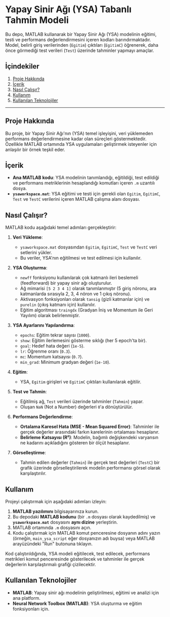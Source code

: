 # Yapay Sinir Ağı (YSA) Tabanlı Tahmin Modeli

Bu depo, MATLAB kullanarak bir Yapay Sinir Ağı (YSA) modelinin eğitimi, testi ve performans değerlendirmesini içeren kodları barındırmaktadır. Model, belirli giriş verilerinden (`Egitim`) çıktıları (`EgitimC`) öğrenerek, daha önce görmediği test verileri (`Test`) üzerinde tahminler yapmayı amaçlar.

## İçindekiler

1.  [Proje Hakkında](#proje-hakkında)
2.  [İçerik](#içerik)
3.  [Nasıl Çalışır?](#nasıl-çalışır)
4.  [Kullanım](#kullanım)
5.  [Kullanılan Teknolojiler](#kullanılan-teknolojiler)

---

## Proje Hakkında

Bu proje, bir Yapay Sinir Ağı'nın (YSA) temel işleyişini, veri yüklemeden performans değerlendirmesine kadar olan süreçleri göstermektedir. Özellikle MATLAB ortamında YSA uygulamaları geliştirmek isteyenler için anlaşılır bir örnek teşkil eder.

## İçerik

* **Ana MATLAB kodu**: YSA modelinin tanımlandığı, eğitildiği, test edildiği ve performans metriklerinin hesaplandığı komutları içeren `.m` uzantılı dosya.
* **`ysaworkspace.mat`**: YSA eğitimi ve testi için gerekli olan `Egitim`, `EgitimC`, `Test` ve `TestC` verilerini içeren MATLAB çalışma alanı dosyası.

## Nasıl Çalışır?

MATLAB kodu aşağıdaki temel adımları gerçekleştirir:

1.  **Veri Yükleme**:
    * `ysaworkspace.mat` dosyasından `Egitim`, `EgitimC`, `Test` ve `TestC` veri setlerini yükler.
    * Bu veriler, YSA'nın eğitilmesi ve test edilmesi için kullanılır.

2.  **YSA Oluşturma**:
    * `newff` fonksiyonu kullanılarak çok katmanlı ileri beslemeli (feedforward) bir yapay sinir ağı oluşturulur.
    * Ağ mimarisi `[5 2 3 4 1]` olarak tanımlanmıştır (5 giriş nöronu, ara katmanlarda sırasıyla 2, 3, 4 nöron ve 1 çıkış nöronu).
    * Aktivasyon fonksiyonları olarak `tansig` (gizli katmanlar için) ve `purelin` (çıkış katmanı için) kullanılır.
    * Eğitim algoritması `traingdx` (Gradyan İniş ve Momentum ile Geri Yayılım) olarak belirlenmiştir.

3.  **YSA Ayarlarını Yapılandırma**:
    * `epochs`: Eğitim tekrar sayısı (`1000`).
    * `show`: Eğitim ilerlemesini gösterme sıklığı (her 5 epoch'ta bir).
    * `goal`: Hedef hata değeri (`1e-5`).
    * `lr`: Öğrenme oranı (`0.3`).
    * `mc`: Momentum katsayısı (`0.7`).
    * `min_grad`: Minimum gradyan değeri (`1e-10`).

4.  **Eğitim**:
    * YSA, `Egitim` girişleri ve `EgitimC` çıktıları kullanılarak eğitilir.

5.  **Test ve Tahmin**:
    * Eğitilmiş ağ, `Test` verileri üzerinde tahminler (`Tahmin`) yapar.
    * Oluşan `NaN` (Not a Number) değerleri `0`'a dönüştürülür.

6.  **Performans Değerlendirme**:
    * **Ortalama Karesel Hata (MSE - Mean Squared Error)**: Tahminler ile gerçek değerler arasındaki farkın karelerinin ortalaması hesaplanır.
    * **Belirleme Katsayısı (R²)**: Modelin, bağımlı değişkendeki varyansın ne kadarını açıkladığını gösteren bir ölçüt hesaplanır.

7.  **Görselleştirme**:
    * Tahmin edilen değerler (`Tahmin`) ile gerçek test değerleri (`TestC`) bir grafik üzerinde görselleştirilerek modelin performansı görsel olarak karşılaştırılır.

## Kullanım

Projeyi çalıştırmak için aşağıdaki adımları izleyin:

1.  **MATLAB yazılımını** bilgisayarınıza kurun.
2.  Bu depodaki **MATLAB kodunu** (bir `.m` dosyası olarak kaydedilmiş) ve **`ysaworkspace.mat`** dosyasını **aynı dizine** yerleştirin.
3.  MATLAB ortamında `.m` dosyasını açın.
4.  Kodu çalıştırmak için MATLAB komut penceresine dosyanın adını yazın (örneğin, `main_ysa_script` eğer dosyanızın adı buysa) veya MATLAB arayüzündeki "Run" butonuna tıklayın.

Kod çalıştırıldığında, YSA modeli eğitilecek, test edilecek, performans metrikleri komut penceresinde gösterilecek ve tahminler ile gerçek değerlerin karşılaştırmalı grafiği çizilecektir.

## Kullanılan Teknolojiler

* **MATLAB**: Yapay sinir ağı modelinin geliştirilmesi, eğitimi ve analizi için ana platform.
* **Neural Network Toolbox (MATLAB)**: YSA oluşturma ve eğitim fonksiyonları için.
